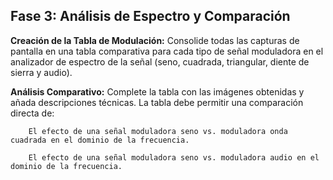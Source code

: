 ## Fase 3: Análisis de Espectro y Comparación

**Creación de la Tabla de Modulación:**  Consolide todas las capturas de pantalla en una tabla comparativa para cada tipo de señal moduladora en el analizador de espectro de la señal (seno, cuadrada, triangular, diente de sierra y audio).

**Análisis Comparativo:** Complete la tabla con las imágenes obtenidas y añada descripciones técnicas. La tabla debe permitir una comparación directa de:

        El efecto de una señal moduladora seno vs. moduladora onda cuadrada en el dominio de la frecuencia.

        El efecto de una señal moduladora seno vs. moduladora audio en el dominio de la frecuencia.
